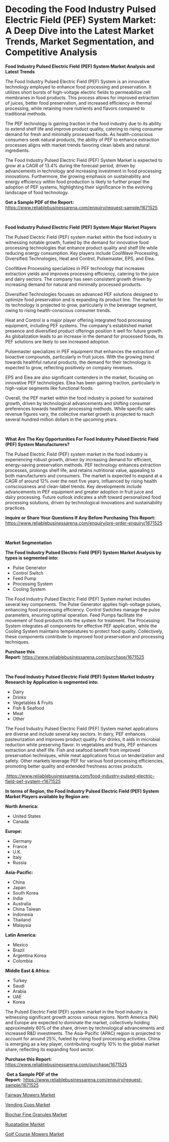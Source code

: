 <p><h1>Decoding the Food Industry Pulsed Electric Field (PEF) System Market: A Deep Dive into the Latest Market Trends, Market Segmentation, and Competitive Analysis</h1></p><p><strong>Food Industry Pulsed Electric Field (PEF) System Market Analysis and Latest Trends</strong></p>
<p><p>The Food Industry Pulsed Electric Field (PEF) System is an innovative technology employed to enhance food processing and preservation. It utilizes short bursts of high-voltage electric fields to permeabilize cell membranes in food products. This process allows for improved extraction of juices, better food preservation, and increased efficiency in thermal processing, while retaining more nutrients and flavors compared to traditional methods. </p><p>The PEF technology is gaining traction in the food industry due to its ability to extend shelf life and improve product quality, catering to rising consumer demand for fresh and minimally processed foods. As health-conscious consumers seek natural products, the ability of PEF to enhance extraction processes aligns with market trends favoring clean labels and natural ingredients. </p><p>The Food Industry Pulsed Electric Field (PEF) System Market is expected to grow at a CAGR of 13.4% during the forecast period, driven by advancements in technology and increasing investment in food processing innovations. Furthermore, the growing emphasis on sustainability and energy efficiency within food production is likely to further propel the adoption of PEF systems, highlighting their significance in the evolving landscape of food technology.</p></p>
<p><strong>Get a Sample PDF of the Report:&nbsp;</strong> <a href="https://www.reliablebusinessarena.com/enquiry/request-sample/1671525?utm_campaign=1892&utm_medium=2&utm_source=Github&utm_content=ia&utm_term=24122024&utm_id=food-industry-pulsed-electric-field-pef-system">https://www.reliablebusinessarena.com/enquiry/request-sample/1671525</a></p>
<p>&nbsp;</p>
<p><strong>Food Industry Pulsed Electric Field (PEF) System Major Market Players</strong></p>
<p><p>The Pulsed Electric Field (PEF) system market within the food industry is witnessing notable growth, fueled by the demand for innovative food processing technologies that enhance product quality and shelf life while reducing energy consumption. Key players include CoolWave Processing, Diversified Technologies, Heat and Control, Pulsemaster, EPS, and Elea.</p><p>CoolWave Processing specializes in PEF technology that increases extraction yields and improves processing efficiency, catering to the juice and dairy sectors. The company has seen consistent growth driven by increasing demand for natural and minimally processed products.</p><p>Diversified Technologies focuses on advanced PEF solutions designed to optimize food preservation and is expanding its product line. The market for its technology is projected to grow, particularly in the beverage segment, owing to rising health-conscious consumer trends.</p><p>Heat and Control is a major player offering integrated food processing equipment, including PEF systems. The company's established market presence and diversified product offerings position it well for future growth. As globalization leads to an increase in the demand for processed foods, its PEF solutions are likely to see increased adoption.</p><p>Pulsemaster specializes in PEF equipment that enhances the extraction of bioactive compounds, particularly in fruit juices. With the growing trend towards healthful natural products, the demand for their technology is expected to grow, reflecting positively on company revenues.</p><p>EPS and Elea are also significant contenders in the market, focusing on innovative PEF technologies. Elea has been gaining traction, particularly in high-value segments like functional foods.</p><p>Overall, the PEF market within the food industry is poised for sustained growth, driven by technological advancements and shifting consumer preferences towards healthier processing methods. While specific sales revenue figures vary, the collective market growth is projected to reach several hundred million dollars in the upcoming years.</p></p>
<p>&nbsp;</p>
<p><strong>What Are The Key Opportunities For Food Industry Pulsed Electric Field (PEF) System Manufacturers?</strong></p>
<p><p>The Pulsed Electric Field (PEF) system market in the food industry is experiencing robust growth, driven by increasing demand for efficient, energy-saving preservation methods. PEF technology enhances extraction processes, prolongs shelf life, and retains nutritional value, appealing to both manufacturers and consumers. The market is expected to expand at a CAGR of around 12% over the next five years, influenced by rising health consciousness and clean-label trends. Key developments include advancements in PEF equipment and greater adoption in fruit juice and dairy processing. Future outlook indicates a shift toward personalized food processing solutions, driven by technological innovations and sustainability practices.</p></p>
<p><strong>Inquire or Share Your Questions If Any Before Purchasing This Report:</strong> <a href="https://www.reliablebusinessarena.com/enquiry/pre-order-enquiry/1671525?utm_campaign=1892&utm_medium=2&utm_source=Github&utm_content=ia&utm_term=24122024&utm_id=food-industry-pulsed-electric-field-pef-system">https://www.reliablebusinessarena.com/enquiry/pre-order-enquiry/1671525</a></p>
<p>&nbsp;</p>
<p><strong>Market Segmentation</strong></p>
<p><strong>The Food Industry Pulsed Electric Field (PEF) System Market Analysis by types is segmented into:</strong></p>
<p><ul><li>Pulse Generator</li><li>Control Switch</li><li>Feed Pump</li><li>Processing System</li><li>Cooling System</li></ul></p>
<p><p>The Food Industry Pulsed Electric Field (PEF) System market includes several key components. The Pulse Generator applies high-voltage pulses, enhancing food processing efficiency. Control Switches manage the pulse parameters, ensuring optimal operation. Feed Pumps facilitate the movement of food products into the system for treatment. The Processing System integrates all components for effective PEF application, while the Cooling System maintains temperatures to protect food quality. Collectively, these components contribute to improved food preservation and processing techniques.</p></p>
<p><strong>Purchase this Report:&nbsp;</strong><a href="https://www.reliablebusinessarena.com/purchase/1671525?utm_campaign=1892&utm_medium=2&utm_source=Github&utm_content=ia&utm_term=24122024&utm_id=food-industry-pulsed-electric-field-pef-system">https://www.reliablebusinessarena.com/purchase/1671525</a></p>
<p>&nbsp;</p>
<p><strong>The Food Industry Pulsed Electric Field (PEF) System Market Industry Research by Application is segmented into:</strong></p>
<p><ul><li>Dairy</li><li>Drinks</li><li>Vegetables & Fruits</li><li>Fish & Seafood</li><li>Meat</li><li>Other</li></ul></p>
<p><p>The Food Industry Pulsed Electric Field (PEF) System market applications are diverse and include several key sectors. In dairy, PEF enhances pasteurization and improves product quality. For drinks, it aids in microbial reduction while preserving flavor. In vegetables and fruits, PEF enhances extraction and shelf life. Fish and seafood benefit from improved preservation techniques, while meat applications focus on tenderization and safety. Other markets leverage PEF for various food processing efficiencies, promoting better quality and extended freshness across products.</p></p>
<p><a href="https://www.reliablebusinessarena.com/food-industry-pulsed-electric-field-pef-system-r1671525?utm_campaign=1892&utm_medium=2&utm_source=Github&utm_content=ia&utm_term=24122024&utm_id=food-industry-pulsed-electric-field-pef-system">&nbsp;https://www.reliablebusinessarena.com/food-industry-pulsed-electric-field-pef-system-r1671525</a></p>
<p><strong>In terms of Region, the Food Industry Pulsed Electric Field (PEF) System Market Players available by Region are:</strong></p>
<p>
    <p> <strong> North America: </strong>
        <ul>
            <li>United States</li>
            <li>Canada</li>
        </ul>
        </p> 
    <p> <strong> Europe: </strong>
        <ul>
            <li>Germany</li>
            <li>France</li>
            <li>U.K.</li>
            <li>Italy</li>
            <li>Russia</li>
        </ul>
        </p> 
    <p> <strong> Asia-Pacific: </strong>
        <ul>
            <li>China</li>
            <li>Japan</li>
            <li>South Korea</li>
            <li>India</li>
            <li>Australia</li>
            <li>China Taiwan</li>
            <li>Indonesia</li>
            <li>Thailand</li>
            <li>Malaysia</li>
        </ul>
        </p> 
    <p> <strong> Latin America: </strong>
        <ul>
            <li>Mexico</li>
            <li>Brazil</li>
            <li>Argentina Korea</li>
            <li>Colombia</li>
        </ul>
        </p> 
    <p> <strong> Middle East & Africa: </strong>
        <ul>
            <li>Turkey</li>
            <li>Saudi</li>
            <li>Arabia</li>
            <li>UAE</li>
            <li>Korea</li>
        </ul>
    </p>
    </p>
<p><p>The Pulsed Electric Field (PEF) system market in the food industry is witnessing significant growth across various regions. North America (NA) and Europe are expected to dominate the market, collectively holding approximately 60% of the share, driven by technological advancements and increased R&D investments. The Asia-Pacific (APAC) region is projected to account for around 25%, fueled by rising food processing activities. China is emerging as a key player, contributing roughly 10% to the global market share, reflecting its expanding food sector.</p></p>
<p><strong>Purchase this Report: </strong><a href="https://www.reliablebusinessarena.com/purchase/1671525?utm_campaign=1892&utm_medium=2&utm_source=Github&utm_content=ia&utm_term=24122024&utm_id=food-industry-pulsed-electric-field-pef-system">https://www.reliablebusinessarena.com/purchase/1671525</a></p>
<p>&nbsp;<strong>Get a Sample PDF of the Report:&nbsp;&nbsp;</strong><a href="https://www.reliablebusinessarena.com/enquiry/request-sample/1671525?utm_campaign=1892&utm_medium=2&utm_source=Github&utm_content=ia&utm_term=24122024&utm_id=food-industry-pulsed-electric-field-pef-system">https://www.reliablebusinessarena.com/enquiry/request-sample/1671525</a></p>
<p><strong></strong></p>
<p><p><a href="https://www.linkedin.com/pulse/comprehensive-report-fairway-mowers-market-size-from-2024-c9c5e?utm_campaign=1892&utm_medium=2&utm_source=Github&utm_content=ia&utm_term=24122024&utm_id=food-industry-pulsed-electric-field-pef-system">Fairway Mowers Market</a></p><p><a href="https://www.linkedin.com/pulse/vending-cups-market-size-share-detailed-analysis-projected-6h2gf?utm_campaign=1892&utm_medium=2&utm_source=Github&utm_content=ia&utm_term=24122024&utm_id=food-industry-pulsed-electric-field-pef-system">Vending Cups Market</a></p><p><a href="https://github.com/provorikovar/Market-Research-Report-List-6/blob/main/biochar-fine-granules-market.md?utm_campaign=1892&utm_medium=2&utm_source=Github&utm_content=ia&utm_term=24122024&utm_id=food-industry-pulsed-electric-field-pef-system">Biochar Fine Granules Market</a></p><p><a href="https://www.linkedin.com/pulse/market-dynamics-rupatadine-projected-128-cagr-from-2024-2031-lbcbc?utm_campaign=1892&utm_medium=2&utm_source=Github&utm_content=ia&utm_term=24122024&utm_id=food-industry-pulsed-electric-field-pef-system">Rupatadine Market</a></p><p><a href="https://www.linkedin.com/pulse/growth-rate-size-golf-course-mowers-market-anextraordinary-x5jbe?utm_campaign=1892&utm_medium=2&utm_source=Github&utm_content=ia&utm_term=24122024&utm_id=food-industry-pulsed-electric-field-pef-system">Golf Course Mowers Market</a></p></p>